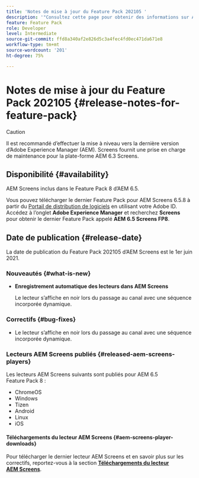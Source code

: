 ```yaml
---
title: 'Notes de mise à jour du Feature Pack 202105 '
description: '"Consultez cette page pour obtenir des informations sur AEM Screens Feature Pack 202105, publié le 1er juin 2021."'
feature: Feature Pack
role: Developer
level: Intermediate
source-git-commit: ffd8a340af2e826d5c3a4fec4fd0ec471da671e8
workflow-type: tm+mt
source-wordcount: '201'
ht-degree: 75%

---
```


# Notes de mise à jour du Feature Pack 202105 {#release-notes-for-feature-pack}

>[!CAUTION]
>Il est recommandé d’effectuer la mise à niveau vers la dernière version d’Adobe Experience Manager (AEM). Screens fournit une prise en charge de maintenance pour la plate-forme AEM 6.3 Screens.

## Disponibilité {#availability}

AEM Screens inclus dans le Feature Pack 8 d’AEM 6.5.

Vous pouvez télécharger le dernier Feature Pack pour AEM Screens 6.5.8 à partir du [Portail de distribution de logiciels](https://experience.adobe.com/#/downloads/content/software-distribution/en/aem.html) en utilisant votre Adobe ID. Accédez à l’onglet **Adobe Experience Manager** et recherchez **Screens** pour obtenir le dernier Feature Pack appelé **AEM 6.5 Screens FP8**.

## Date de publication {#release-date}

La date de publication du Feature Pack 202105 d’AEM Screens est le 1er juin 2021.

### Nouveautés {#what-is-new}

* **Enregistrement automatique des lecteurs dans AEM Screens**

   Le lecteur s’affiche en noir lors du passage au canal avec une séquence incorporée dynamique.

### Correctifs {#bug-fixes}

* Le lecteur s’affiche en noir lors du passage au canal avec une séquence incorporée dynamique.



### Lecteurs AEM Screens publiés {#released-aem-screens-players}

Les lecteurs AEM Screens suivants sont publiés pour AEM 6.5 Feature Pack 8 :

* ChromeOS
* Windows
* Tizen
* Android
* Linux
* iOS

#### Téléchargements du lecteur AEM Screens {#aem-screens-player-downloads}

Pour télécharger le dernier lecteur AEM Screens et en savoir plus sur les correctifs, reportez-vous à la section **[Téléchargements du lecteur AEM Screens](https://download.macromedia.com/screens/index.html)**.
